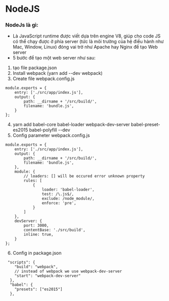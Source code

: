 
# NodeJS
### NodeJs là gì:
* Là JavaScript runtime được viết dựa trên engine V8, giúp cho code JS
có thể chạy được ở phía server (tức là môi trường của hệ điều hành như Mac, Window, Linux)
đóng vai trờ như Apache hay Nginx để tạo Web server
* 5 bước để tạo một web server như sau:
1. tạo file package.json
2. Install webpack (yarn add --dev webpack)
3. Create file webpack.config.js
```
module.exports = {
    entry: ['./src/app/index.js'],
    output: {
        path: __dirname + '/src/build/',
        filename: 'bundle.js',
    }
};
```
4. yarn add babel-core babel-loader webpack-dev-server babel-preset-es2015 babel-polyfill --dev
5. Config parameter webpack.config.js
```
module.exports = {
    entry: ['./src/app/index.js'],
    output: {
        path: __dirname + '/src/build/',
        filename: 'bundle.js',
    },
    module: {
        // loaders: [] will be occured error unknown property
        rules: [
            {
                loader: 'babel-loader',
                test: /\.js$/,
                exclude: /node_module/,
                enforce: 'pre',
            }
        ]
    },
    devServer: {
        port: 3000,
        contentBase: './src/build',
        inline: true,
    }
};
```
6. Config in package.json
```
 "scripts": {
    "build": "webpack",
    // instead of webpack we use webpack-dev-server
    "start": "webpack-dev-server"
  },
  "babel": {
    "presets": ["es2015"]
  },
```
